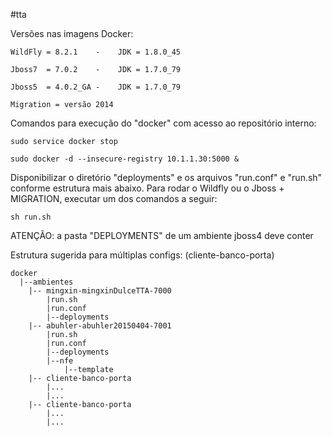 #tta

Versões nas imagens Docker:

	WildFly = 8.2.1	   -	JDK = 1.8.0_45

	Jboss7  = 7.0.2    - 	JDK = 1.7.0_79
	
	Jboss5  = 4.0.2_GA -    JDK = 1.7.0_79
	
	Migration = versão 2014


Comandos para execução do "docker" com acesso ao repositório interno:
	
	sudo service docker stop
	
	sudo docker -d --insecure-registry 10.1.1.30:5000 &
	
	
Disponibilizar o diretório "deployments" e os arquivos "run.conf" e "run.sh" conforme estrutura mais abaixo. Para rodar o Wildfly ou o Jboss + MIGRATION, executar um dos comandos a seguir:

	sh run.sh
	
ATENÇÃO: a pasta "DEPLOYMENTS" de um ambiente jboss4 deve conter 


Estrutura sugerida para múltiplas configs: (cliente-banco-porta)

	docker
	  |--ambientes
	    |-- mingxin-mingxinDulceTTA-7000
	  		|run.sh
			|run.conf
	  		|--deployments
	    |-- abuhler-abuhler20150404-7001
	  		|run.sh
			|run.conf
	  		|--deployments
	  		|--nfe
	  	   		|--template
	    |-- cliente-banco-porta
			|...
			|...
	    |-- cliente-banco-porta
			|...
			|...

